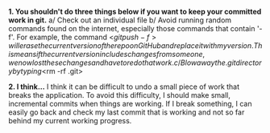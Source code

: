 **1. You shouldn't do three things below if you want to keep your committed work in git.**
a/ Check out an individual file
b/ Avoid running random commands found on the internet, especially those commands that contain '-f'. For example, the command <$git push -f> will erase the current version of the repo on GitHub and replace it with my version. This means if the current version includes changes from someone, we now lost these changes and have to redo that work.   
c/ Blow away the .git directory by typing <$rm -rf .git>

**2. I think...**
I think it can be difficult to undo a small piece of work that breaks the application. To avoid this difficulty, I should make small, incremental commits when things are working. If I break something, I can easily go back and check my last commit that is working and not so far behind my current working progress.